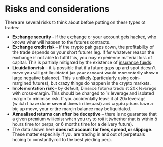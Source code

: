 # Risks and considerations

There are several risks to think about before putting on these types of trades:

-   **Exchange security** – if the exchange or your account gets hacked, who knows what will happen to the futures contracts.
-   **Exchange credit risk** – if the crypto pair gaps down, the profitability of the trade depends on your short futures leg. If for whatever reason the exchange is not able to fulfil this, you may experience material loss of capital. This is partially mitigated by the existence of [insurance funds](https://www.binance.com/en/support/faq/360033525371).
-   **Liquidation risk** – it is possible that if a future gaps up and spot doesn't move you will get liquidated (as your account would momentarily show a large negative balance). This is unlikely (particularly using coin-margined futures), but crazy things do happen in the crypto markets.
-   **Implementation risk** – by default, Binance futures trade at 20x leverage with cross-margin. This should be changed to 1x leverage and isolated margin to minimise risk. If you accidentally leave it at 20x leverage (which I have done several times in the past) and crypto prices have a big up move, your entire margin balance may be liquidated.
-   **Annualised returns can often be deceptive** – there is no guarantee that a given premium will exist when you try to roll it (whether that is within 8 hours time for perps, or 6 months time for a delivery future).
-   The data shown here **does not account for fees, spread, or slippage**. These matter especially if you are trading in and out of perpetuals hoping to constantly roll to the best yielding perp.
